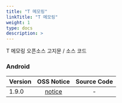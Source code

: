 ```yaml
---
title: "T 메모링"
linkTitle: "T 메모링"
weight: 1
type: docs
description: >
---
```


T 메모링 오픈소스 고지문 / 소스 코드

### Android

| Version | OSS Notice | Source Code |
|---|:---:|:---:|
| 1.9.0 | [notice](https://opensource.sktelecom.com/compliance_artifacts/t_memoring/android/1.9.0/Tmemoring_android_1.9.0_OSS_Notice.htm)  | - |